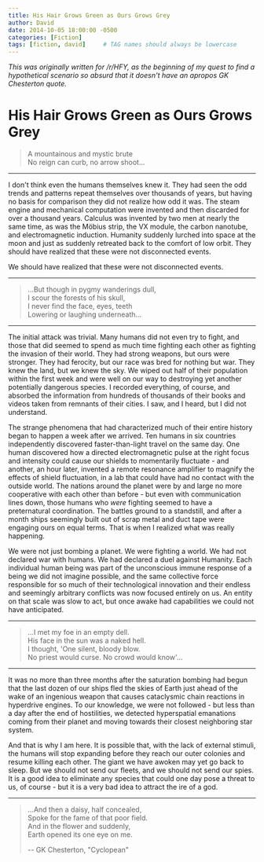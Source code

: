```yaml
---
title: His Hair Grows Green as Ours Grows Grey
author: David
date: 2014-10-05 18:00:00 -0500
categories: [Fiction]
tags: [fiction, david]     # TAG names should always be lowercase
---
```


*This was originally written for /r/HFY, as the beginning of my quest to find a hypothetical scenario so absurd that it doesn't have an apropos GK Chesterton quote.*

# His Hair Grows Green as Ours Grows Grey

> A mountainous and mystic brute  
> No reign can curb, no arrow shoot...

----

I don't think even the humans themselves knew it.  They had seen the odd trends and patterns repeat themselves over thousands of years, but having no basis for comparison they did not realize how odd it was.  The steam engine and mechanical computation were invented and then discarded for over a thousand years.  Calculus was invented by two men at nearly the same time, as was the Möbius strip, the VX module, the carbon nanotube, and electromagnetic induction.  Humanity suddenly lurched into space at the moon and just as suddenly retreated back to the comfort of low orbit.  They should have realized that these were not disconnected events.

We should have realized that these were not disconnected events.

----
> ...But though in pygmy wanderings dull,  
> I scour the forests of his skull,  
> I never find the face, eyes, teeth  
> Lowering or laughing underneath...

----
The initial attack was trivial.  Many humans did not even try to fight, and those that did seemed to spend as much time fighting each other as fighting the invasion of their world.  They had strong weapons, but ours were stronger.  They had ferocity, but our race was bred for nothing but war.  They knew the land, but we knew the sky.  We wiped out half of their population within the first week and were well on our way to destroying yet another potentially dangerous species.  I recorded everything, of course, and absorbed the information from hundreds of thousands of their books and videos taken from remnants of their cities.  I saw, and I heard, but I did not understand.

The strange phenomena that had characterized much of their entire history began to happen a week after we arrived.  Ten humans in six countries independently discovered faster-than-light travel on the same day.  One human discovered how a directed electromagnetic pulse at the right focus and intensity could cause our shields to momentarily fluctuate - and another, an hour later, invented a remote resonance amplifier to magnify the effects of shield fluctuation, in a lab that could have had no contact with the outside world.  The nations around the planet were by and large no more cooperative with each other than before - but even with communication lines down, those humans who *were* fighting seemed to have a preternatural coordination.  The battles ground to a standstill, and after a month ships seemingly built out of scrap metal and duct tape were engaging ours on equal terms.  That is when I realized what was really happening.

We were not just bombing a planet.  We were fighting a world.  We had not declared war with humans.  We had declared a duel against Humanity.  Each individual human being was part of the unconscious immune response of a being we did not imagine possible, and the same collective force responsible for so much of their technological innovation and their endless and seemingly arbitrary conflicts was now focused entirely on us.  An entity on that scale was slow to act, but once awake had capabilities we could not have anticipated.

----
> ...I met my foe in an empty dell.  
> His face in the sun was a naked hell.  
> I thought, 'One silent, bloody blow.  
> No priest would curse.  No crowd would know'...

----

It was no more than three months after the saturation bombing had begun that the last dozen of our ships fled the skies of Earth just ahead of the wake of an ingenious weapon that causes cataclysmic chain reactions in hyperdrive engines.  To our knowledge, we were not followed - but less than a day after the end of hostilities, we detected hyperspatial emanations coming from their planet and moving towards their closest neighboring star system.

And that is why I am here.  It is possible that, with the lack of external stimuli, the humans will stop expanding before they reach our outer colonies and resume killing each other.  The giant we have awoken may yet go back to sleep.  But we should not send our fleets, and we should not send our spies.  It is a good idea to eliminate any species that could one day pose a threat to us, of course - but it is a very bad idea to attract the ire of a god.

----
> ...And then a daisy, half concealed,  
> Spoke for the fame of that poor field.  
> And in the flower and suddenly,  
> Earth opened its one eye on me.
> 
> -- GK Chesterton, "Cyclopean"

